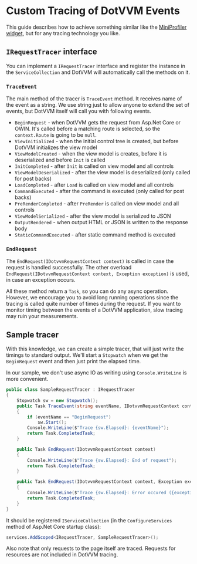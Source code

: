 # Custom Tracing of DotVVM Events

This guide describes how to achieve something similar like the [MiniProfiler widget](./advanced-miniprofiler.md), but for any tracing technology you like.


## `IRequestTracer` interface

You can implement a `IRequestTracer` interface and register the instance in the `ServiceCollection` and DotVVM will automatically call the methods on it.

### `TraceEvent`

The main method of the tracer is `TraceEvent` method. It receives name of the event as a string. We use string just to allow anyone to extend the set of events, but DotVVM itself will call you with following events.

* `BeginRequest` - when DotVVM gets the request from Asp.Net Core or OWIN. It's called before a matching route is selected, so the `context.Route` is going to be `null`.
* `ViewInitialized` - when the initial control tree is created, but before DotVVM initializes the view model
* `ViewModelCreated` - when the view model is creates, before it is deserialized and before `Init` is called
* `InitCompleted` - after `Init` is called on view model and all controls
* `ViewModelDeserialized` - after the view model is deserialized (only called for post backs)
* `LoadCompleted` - after `Load` is called on view model and all controls
* `CommandExecuted` - after the command is executed (only called for post backs)
* `PreRenderCompleted` - after `PreRender` is called on view model and all controls
* `ViewModelSerialized` - after the view model is serialized to JSON
* `OutputRendered` - when output HTML or JSON is written to the response body
* `StaticCommandExecuted` - after static command method is executed

### `EndRequest`

The `EndRequest(IDotvvmRequestContext context)` is called in case the request is handled successfully. The other overload `EndRequest(IDotvvmRequestContext context, Exception exception)` is used, in case an exception occurs.

All these method return a `Task`, so you can do any async operation. However, we encourage you to avoid long running operations since the tracing is called quite number of times during the request. If you want to monitor timing between the events of a DotVVM application, slow tracing may ruin your measurements.

## Sample tracer

With this knowledge, we can create a simple tracer, that will just write the timings to standard output. We'll start a `Stopwatch` when we get the `BeginRequest` event and then just print the elapsed time.

In our sample, we don't use async IO as writing using `Console.WriteLine` is more convenient.

```csharp
public class SampleRequestTracer : IRequestTracer
{
    Stopwatch sw = new Stopwatch();
    public Task TraceEvent(string eventName, IDotvvmRequestContext context)
    {
        if (eventName == "BeginRequest")
            sw.Start();
        Console.WriteLine($"Trace {sw.Elapsed}: {eventName}");
        return Task.CompletedTask;
    }

    public Task EndRequest(IDotvvmRequestContext context)
    {
        Console.WriteLine($"Trace {sw.Elapsed}: End of request");
        return Task.CompletedTask;
    }

    public Task EndRequest(IDotvvmRequestContext context, Exception exception)
    {
        Console.WriteLine($"Trace {sw.Elapsed}: Error occured ({exception})");
        return Task.CompletedTask;
    }
}
```

It should be registered `IServiceCollection` (in the `ConfigureServices` method of Asp.Net Core startup class):

```csharp
services.AddScoped<IRequestTracer, SampleRequestTracer>();
```

Also note that only requests to the page itself are traced. Requests for resources are not included in DotVVM tracing.
